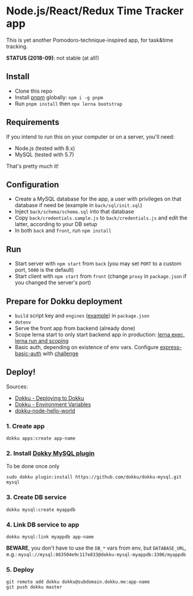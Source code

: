 # Node.js/React/Redux Time Tracker app

This is yet another Pomodoro-technique-inspired app, for task&time tracking.

**STATUS (2018-09)**: not stable (at all!)

## Install

* Clone this repo
* Install [pnpm](https://pnpm.js.org/) globally: `npm i -g pnpm`
* Run `pnpm install` then `npx lerna bootstrap`

## Requirements

If you intend to run this on your computer or on a server, you'll need:
* Node.js (tested with 8.x)
* MySQL (tested with 5.7)

That's pretty much it!

## Configuration

* Create a MySQL database for the app, a user with privileges on that database if need be (example in `back/sql/init.sql`)
* Inject `back/schema/schema.sql` into that database
* Copy `back/credentials.sample.js` to `back/credentials.js` and edit the latter, according to your DB setup
* In both `back` and `front`, run `npm install`

## Run

* Start server with `npm start` from `back` (you may set `PORT` to a custom port, `5000` is the default)
* Start client with `npm start` from `front` (change `proxy` in `package.json` if you changed the server's port)

## Prepare for Dokku deployment

* `build` script key and `engines` ([example](https://github.com/amannn/dokku-node-hello-world/blob/master/package.json)) in `package.json`
* `dotenv`
* Serve the front app from backend (already done)
* Scope lerna start to only start backend app in production: [lerna exec, lerna run and scoping](https://github.com/lerna/lerna/pull/152)
* Basic auth, depending on existence of env vars. Configure [express-basic-auth](https://www.npmjs.com/package/express-basic-auth) with [challenge](https://stackoverflow.com/questions/48770330/how-to-get-express-basic-auth-to-prompt-a-popup-for-user-and-password)

## Deploy!

Sources:
* [Dokku - Deploying to Dokku](http://dokku.viewdocs.io/dokku~v0.19.11/deployment/application-deployment/)
* [Dokku - Environment Variables](http://dokku.viewdocs.io/dokku~v0.19.11/configuration/environment-variables/)
* [dokku-node-hello-world](https://github.com/amannn/dokku-node-hello-world)

### 1. Create app

```
dokku apps:create app-name
```

### 2. Install [Dokky MySQL plugin](https://github.com/dokku/dokku-mysql)

To be done once only

```
sudo dokku plugin:install https://github.com/dokku/dokku-mysql.git mysql
```

### 3. Create DB service

```
dokku mysql:create myappdb
```

### 4. Link DB service to app

```
dokku mysql:link myappdb app-name
```

**BEWARE**, you don't have to use the `DB_*` vars from env, but `DATABASE_URL`, e.g.: `mysql://mysql:863504e9c117e833@dokku-mysql-myappdb:3306/myappdb`

### 5. Deploy

```
git remote add dokku dokku@subdomain.dokku.me:app-name
git push dokku master
```
